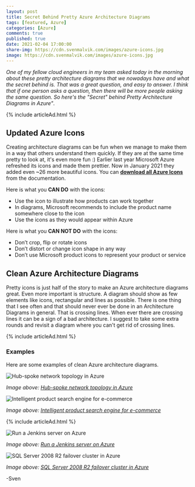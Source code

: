 ```yaml
---
layout: post
title: Secret Behind Pretty Azure Architecture Diagrams
tags: [featured, Azure]
categories: [Azure]
comments: true
published: true
date: 2021-02-04 17:00:00
share-img: https://cdn.svenmalvik.com/images/azure-icons.jpg
image: https://cdn.svenmalvik.com/images/azure-icons.jpg
---
```


*One of my fellow cloud engineers in my team asked today in the morning about these pretty architecture diagrams that we nowadays have and what the secret behind is. That was a great question, and easy to answer. I think that if one person asks a question, then there will be more people asking the same question. So here's the "Secret" behind Pretty Architecture Diagrams in Azure"*.

{% include articleAd.html %}

## Updated Azure Icons

Creating architecture diagrams can be fun when we manage to make them in a way that others understand them quickly. If they are at the same time pretty to look at, it's even more fun :) Earlier last year Microsoft Azure refreshed its icons and made them prettier. Now in January 2021 they added even ~26 more beautiful icons. You can **[download all Azure Icons](https://docs.microsoft.com/en-us/azure/architecture/icons/?WT.mc_id=AZ-MVP-5004080)** from the documentation.

Here is what you **CAN DO** with the icons:
- Use the icon to illustrate how products can work together
- In diagrams, Microsoft recommends to include the product name somewhere close to the icon
- Use the icons as they would appear within Azure

Here is what you **CAN NOT DO** with the icons:
- Don’t crop, flip or rotate icons
- Don’t distort or change icon shape in any way
- Don’t use Microsoft product icons to represent your product or service

## Clean Azure Architecture Diagrams

Pretty icons is just half of the story to make an Azure architecture diagrams great. Even more important is structure. A diagram should show as few elements like icons, rectangular and lines as possible. There is one thing that I see often and that should never ever be done in an Architecture Diagrams in general. That is crossing lines. When ever there are crossing lines it can be a sign of a bad architecture. I suggest to take some extra rounds and revisit a diagram where you can't get rid of crossing lines.

{% include articleAd.html %}

### Examples

Here are some examples of clean Azure architecture diagrams. 

![Hub-spoke network topology in Azure](https://docs.microsoft.com/en-us/azure/architecture/reference-architectures/hybrid-networking/images/hub-spoke.png?WT.mc_id=AZ-MVP-5004080)

*Image above: [Hub-spoke network topology in Azure](https://docs.microsoft.com/en-us/azure/architecture/reference-architectures/hybrid-networking/hub-spoke?tabs=cli?WT.mc_id=AZ-MVP-5004080)*

![Intelligent product search engine for e-commerce](https://docs.microsoft.com/en-us/azure/architecture/example-scenario/apps/media/architecture-ecommerce-search.png?WT.mc_id=AZ-MVP-5004080)

*Image above: [Intelligent product search engine for e-commerce](https://docs.microsoft.com/en-us/azure/architecture/example-scenario/apps/ecommerce-search?WT.mc_id=AZ-MVP-5004080)*

{% include articleAd.html %}

![Run a Jenkins server on Azure](https://docs.microsoft.com/en-us/azure/architecture/example-scenario/apps/media/architecture-jenkins.png?WT.mc_id=AZ-MVP-5004080)

*Image above: [Run a Jenkins server on Azure](https://docs.microsoft.com/en-us/azure/architecture/example-scenario/apps/jenkins?WT.mc_id=AZ-MVP-5004080)*

![SQL Server 2008 R2 failover cluster in Azure](https://docs.microsoft.com/en-us/azure/architecture/example-scenario/sql-failover/windows-server-2008-r2-failover-cluster-with-azure-shared-disk.png?WT.mc_id=AZ-MVP-5004080)

*Image above: [SQL Server 2008 R2 failover cluster in Azure](https://docs.microsoft.com/en-us/azure/architecture/example-scenario/sql-failover/sql-failover-2008r2?WT.mc_id=AZ-MVP-5004080)*

-Sven